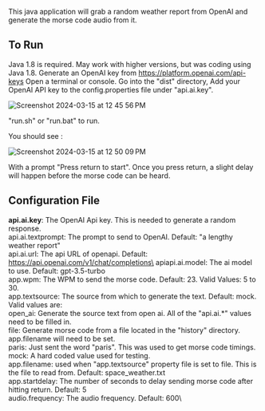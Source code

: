 This java application will grab a random weather report from OpenAI and generate the morse code audio from it.

## To Run
Java 1.8 is required. May work with higher versions, but was coding using Java 1.8.
Generate an OpenAI key from https://platform.openai.com/api-keys
Open a terminal or console.
Go into the "dist" directory,
Add your OpenAI API key to the config.properties file under "api.ai.key".

![Screenshot 2024-03-15 at 12 45 56 PM](https://github.com/septantrionalis/MorseCodeGenerator/assets/16886560/30526995-d51a-4982-93a6-afa6996c6226)

"run.sh" or "run.bat" to run.

You should see :

![Screenshot 2024-03-15 at 12 50 09 PM](https://github.com/septantrionalis/MorseCodeGenerator/assets/16886560/cc9bce45-31e8-4745-9fbf-42a3ac19b118)

With a prompt "Press return to start".  Once you press return, a slight delay will happen before the morse code can be heard.

## Configuration File
**api.ai.key**: The OpenAI Api key. This is needed to generate a random response.\
api.ai.textprompt: The prompt to send to OpenAI. Default: "a lengthy weather report"\
api.ai.url: The api URL of openapi. Default: https://api.openai.com/v1/chat/completions\
apiapi.ai.model: The ai model to use. Default: gpt-3.5-turbo\
app.wpm: The WPM to send the morse code. Default: 23. Valid Values: 5 to 30.\
app.textsource: The source from which to generate the text. Default: mock. Valid values are:\
  open_ai: Generate the source text from open ai. All of the "api.ai.*" values need to be filled in.\
  file: Generate morse code from a file located in the "history" directory. app.filename will need to be set.\
  paris: Just sent the word "paris". This was used to get morse code timings.\
  mock: A hard coded value used for testing.\
app.filename: used when "app.textsource" property file is set to file. This is the file to read from. Default: space_weather.txt\
app.startdelay: The number of seconds to delay sending morse code after hitting return. Default: 5\
audio.frequency: The audio frequency. Default: 600\

